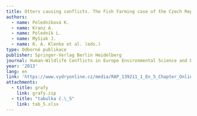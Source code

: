 ```yaml
---
title: Otters causing conflicts. The Fish Farming case of the Czech Republic
authors:
  - name: Poledníková K.
  - name: Kranz A.
  - name: Poledník L.
  - name: Myšiak J.
  - name: R. A. Klenke et al. (eds.)
type: Odborné publikace
publisher: Springer-Verlag Berlin Heidelberg
journal: Human-Wildlife Conflicts in Europe Environmental Science and Engineering
year: '2013'
lang: en
link: 'https://www.vydryonline.cz/media/RAP_139211_1_En_5_Chapter_OnlinePDF.pdf'
attachments:
  - title: grafy
    link: grafy.zip
  - title: "tabulka č.\_5"
    link: tab_5.xlsx
---
```


